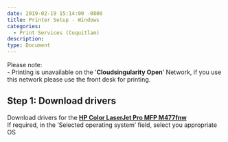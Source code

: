 ```yaml
---
date: 2019-02-19 15:14:00 -0800
title: Printer Setup - Windows
categories:
  - Print Services (Coquitlam)
description:
type: Document
---
```


Please note:<br>- Printing is unavailable on the '**Cloudsingularity Open**' Network, if you use this network please use the front desk for printing.

## Step 1: Download drivers

Download drivers for the&nbsp;[**HP Color LaserJet Pro MFP M477fnw**](https://support.hp.com/za-en/drivers/selfservice/hp-color-laserjet-pro-mfp-m477-series/7326560/model/7326562)<br>If required, in the ‘Selected operating system’ field, select you appropriate OS